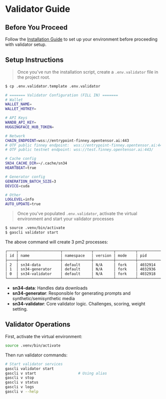 # Validator Guide

## Before You Proceed

Follow the [Installation Guide](Installation.md) to set up your environment before proceeding with validator setup.


## Setup Instructions

> Once you've run the installation script, create a `.env.validator` file in the project root. 

```bash
$ cp .env.validator.template .env.validator
```

```bash
# ======= Validator Configuration (FILL IN) =======
# Wallet
WALLET_NAME=
WALLET_HOTKEY=

# API Keys
WANDB_API_KEY=
HUGGINGFACE_HUB_TOKEN=

# Network
CHAIN_ENDPOINT=wss://entrypoint-finney.opentensor.ai:443
# OTF public finney endpoint:  wss://entrypoint-finney.opentensor.ai:443
# OTF public testnet endpoint: wss://test.finney.opentensor.ai:443/

# Cache config
SN34_CACHE_DIR=~/.cache/sn34
HEARTBEAT=true

# Generator config
GENERATION_BATCH_SIZE=3
DEVICE=cuda

# Other
LOGLEVEL=info
AUTO_UPDATE=true
```

> Once you've populated `.env.validator`, activate the virtual environment and start your validator processes
```bash
$ source .venv/bin/activate
$ gascli validator start
```
The above command will create 3 pm2 processes:
```bash
┌────┬───────────────────┬─────────────┬─────────┬─────────┬──────────┬────────┬──────┬───────────┬──────────┬──────────┬──────────┬──────────┐
│ id │ name              │ namespace   │ version │ mode    │ pid      │ uptime │ ↺    │ status    │ cpu      │ mem      │ user     │ watching │
├────┼───────────────────┼─────────────┼─────────┼─────────┼──────────┼────────┼──────┼───────────┼──────────┼──────────┼──────────┼──────────┤
│ 2  │ sn34-data         │ default     │ N/A     │ fork    │ 4032914  │ 2s     │ 72   │ online    │ 100%     │ 529.0mb  │ user     │ disabled │
│ 1  │ sn34-generator    │ default     │ N/A     │ fork    │ 4032936  │ 2s     │ 72   │ online    │ 100%     │ 448.5mb  │ user     │ disabled │
│ 0  │ sn34-validator    │ default     │ N/A     │ fork    │ 4032918  │ 2s     │ 72   │ online    │ 100%     │ 504.0mb  │ user     │ disabled │
└────┴───────────────────┴─────────────┴─────────┴─────────┴──────────┴────────┴──────┴───────────┴──────────┴──────────┴──────────┴──────────┘
```
- **sn34-data**: Handles data downloads
- **sn34-generator**: Responsible for generating prompts and synthetic/semisynthetic media
- **sn34-validator**: Core validator logic. Challenges, scoring, weight setting.


## Validator Operations

First, activate the virtual environment:
```bash
source .venv/bin/activate
```

Then run validator commands:
```bash
# Start validator services
gascli validator start
gascli v start                   # Using alias
gascli v stop
gascli v status
gascli v logs
gascli v --help
```

